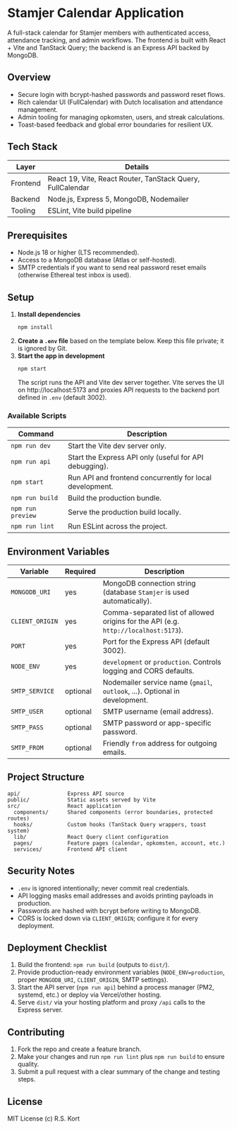 # Stamjer Calendar Application

A full-stack calendar for Stamjer members with authenticated access, attendance tracking, and admin workflows. The frontend is built with React + Vite and TanStack Query; the backend is an Express API backed by MongoDB.

## Overview

- Secure login with bcrypt-hashed passwords and password reset flows.
- Rich calendar UI (FullCalendar) with Dutch localisation and attendance management.
- Admin tooling for managing opkomsten, users, and streak calculations.
- Toast-based feedback and global error boundaries for resilient UX.

## Tech Stack

| Layer | Details |
| --- | --- |
| Frontend | React 19, Vite, React Router, TanStack Query, FullCalendar |
| Backend | Node.js, Express 5, MongoDB, Nodemailer |
| Tooling | ESLint, Vite build pipeline |

## Prerequisites

- Node.js 18 or higher (LTS recommended).
- Access to a MongoDB database (Atlas or self-hosted).
- SMTP credentials if you want to send real password reset emails (otherwise Ethereal test inbox is used).

## Setup

1. **Install dependencies**
   ```bash
   npm install
   ```
2. **Create a `.env` file** based on the template below. Keep this file private; it is ignored by Git.
3. **Start the app in development**
   ```bash
   npm start
   ```
   The script runs the API and Vite dev server together. Vite serves the UI on http://localhost:5173 and proxies API requests to the backend port defined in `.env` (default 3002).

### Available Scripts

| Command | Description |
| --- | --- |
| `npm run dev` | Start the Vite dev server only. |
| `npm run api` | Start the Express API only (useful for API debugging). |
| `npm start` | Run API and frontend concurrently for local development. |
| `npm run build` | Build the production bundle. |
| `npm run preview` | Serve the production build locally. |
| `npm run lint` | Run ESLint across the project. |

## Environment Variables

| Variable | Required | Description |
| --- | --- | --- |
| `MONGODB_URI` | yes | MongoDB connection string (database `Stamjer` is used automatically). |
| `CLIENT_ORIGIN` | yes | Comma-separated list of allowed origins for the API (e.g. `http://localhost:5173`). |
| `PORT` | yes | Port for the Express API (default 3002). |
| `NODE_ENV` | yes | `development` or `production`. Controls logging and CORS defaults. |
| `SMTP_SERVICE` | optional | Nodemailer service name (`gmail`, `outlook`, ...). Optional in development. |
| `SMTP_USER` | optional | SMTP username (email address). |
| `SMTP_PASS` | optional | SMTP password or app-specific password. |
| `SMTP_FROM` | optional | Friendly `from` address for outgoing emails. |

## Project Structure

```
api/               Express API source
public/            Static assets served by Vite
src/               React application
  components/      Shared components (error boundaries, protected routes)
  hooks/           Custom hooks (TanStack Query wrappers, toast system)
  lib/             React Query client configuration
  pages/           Feature pages (calendar, opkomsten, account, etc.)
  services/        Frontend API client
```

## Security Notes

- `.env` is ignored intentionally; never commit real credentials.
- API logging masks email addresses and avoids printing payloads in production.
- Passwords are hashed with bcrypt before writing to MongoDB.
- CORS is locked down via `CLIENT_ORIGIN`; configure it for every deployment.

## Deployment Checklist

1. Build the frontend: `npm run build` (outputs to `dist/`).
2. Provide production-ready environment variables (`NODE_ENV=production`, proper `MONGODB_URI`, `CLIENT_ORIGIN`, SMTP settings).
3. Start the API server (`npm run api`) behind a process manager (PM2, systemd, etc.) or deploy via Vercel/other hosting.
4. Serve `dist/` via your hosting platform and proxy `/api` calls to the Express server.

## Contributing

1. Fork the repo and create a feature branch.
2. Make your changes and run `npm run lint` plus `npm run build` to ensure quality.
3. Submit a pull request with a clear summary of the change and testing steps.

## License

MIT License (c) R.S. Kort
